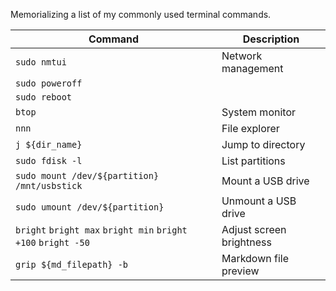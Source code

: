Memorializing a list of my commonly used terminal commands.

|Command|Description|
|-|-|
|`sudo nmtui`|Network management|
|`sudo poweroff`||
|`sudo reboot`||
|`btop`|System monitor|
|`nnn`|File explorer|
|`j ${dir_name}`|Jump to directory|
|`sudo fdisk -l`|List partitions|
|`sudo mount /dev/${partition} /mnt/usbstick`|Mount a USB drive|
|`sudo umount /dev/${partition}`|Unmount a USB drive|
|`bright` `bright max` `bright min` `bright +100` `bright -50`|Adjust screen brightness|
|`grip ${md_filepath} -b`|Markdown file preview|
